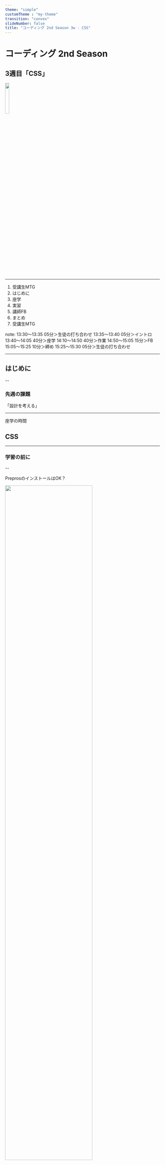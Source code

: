 ```yaml
---
theme: "simple"
customTheme : "my-theme"
transition: "convex"
slideNumber: false
title: "コーディング 2nd Season 3w - CSS"
---
```


# コーディング  2nd Season
## 3週目「CSS」
<img src="./img/logo_bg_none.png" style="width: 16%;">

---

1. 受講生MTG
1. はじめに
1. 座学
1. 実習
1. 講師FB
1. まとめ
1. 受講生MTG

note:
13:30～13:35 05分＞生徒の打ち合わせ
13:35～13:40 05分＞イントロ
13:40～14:05 40分＞座学
14:10～14:50 40分＞作業
14:50～15:05 15分＞FB
15:05～15:25 10分＞締め
15:25～15:30 05分＞生徒の打ち合わせ

---

## はじめに

--

### 先週の課題
「設計を考える」

---

座学の時間
## CSS

---

### 学習の前に

--

PreprosのインストールはOK？
<p><img src="./img/3w/prepros_ss.png" style="width: 75%;"><p/>

--

ファイルの用意もOK？

```txt

[jissyu]（任意のフォルダ）
├ style.css
├ sorce.scss
└ index.html

```

---

### 実務でのお話しを少し

--

- 吉野君にクライアントのサイトに1ページ追加をお願いした
- サイトのデータはGithubで共有したから自分で確認して
- 8年まえにリニューアル後、つぎ足しつぎ足しで秘伝の味

https://www.katodent.net/activity/sia.php


--

#### 画像の処理

--

小泉から渡し忘れてた  
↓  
原稿のWordから抜き出して使用

--

努力はえらい！  
けどNG

--

何を使うか確認しよう

--

そして、こっちが本題

--

サイズをどうするか

--

表示の2倍くらいが目安  

--

あとは圧縮は忘れずに

--

1. 圧縮率の高い形式を使用（WebPなど）  
https://squoosh.app/
1. 画像圧縮を使用  
https://tinypng.com/

--

ロゴなどの単純なデータはSVGを使用するのがベスト

---

### ポートフォリオのCSSを振り返る

---

### SASS（SCSS）について

--

"Dart Sass"と"Lib Sass"

--

SASS記法とSCSS記法がある  
※ファイルの拡張子も.sassと.scssでわける
--

Node.jsやらNPMやらをコマンドラインで
<p><img src="./img/3w/cli_ss.png" style="width: 75%;"><p/>

--

設定ファイルものいろいろだし、書き方の変化も早い

--

つらい人にはつらい

---

### Preprosの使い方

--

基本はフォルダをアプリの画面にドラッグ&ドロップ
<p><img src="./img/3w/prepros.png" style="width: 75%;"><p/>

--

ソースとなるファイルと変換先の確認は忘れずに

---

#### まずはHTMLを

--

```html

<div class="demo01">
    <p>Sass</p>
    <span>Scss</span>
</div>
<div class="demo02">
    <p class="demo02_pra">demo</p>
</div>


```

---

#### Sassって便利、その１
入れ子（ネスト）

--

```scss
.demo01 {
    p {color: red;}
    span {color: blue;}
}
.demo02 {
    &_pra {background: green;}
}
```
↓
```css
.demo01 p {color: red;}
.demo01 span {color: blue;}
.demo02_pra {background: green;}
```

--

参考：SASS記法

```sass

.demo01
    p
        color: red
    span
        color: blue

.demo02
    &_pra
        background: green


```

--

```scss
.demo01 {
    p {color: red;}
    @media only screen and (max-width: 640px) {
        p {color: yellow;}
    }
}

```
↓
```css
.demo01 p {color: red;}
@media only screen and (max-width: 640px) {
    .demo01 p {color: yellow;}
}


```

---

#### Sassって便利、その2
@extend(継承)

--

```scss
.demo01 {
    padding: 1rem;
    background: gray;
}
.demo02 {
    @extend .demo01;
    border: 1px solid black;
}
```
↓
```css
.demo01 {
    padding: 1rem;
    background: gray;
}
.demo02 {
    padding: 1rem;
    background: gray;
    border: 1px solid black;
}
```

---

#### Sassって便利、その3
@mixin

--

```scss
@mixin borderRadius {
    border-radius: 8px;
}

.demo01 {
    @include borderRadius;
}
.demo02 {
    @include borderRadius;
}
```
↓
```css
.demo01 {
    border-radius: 8px;
}
.demo02 {
    border-radius: 8px;
}
```

--

引数も使える

```scss
@mixin borderRadius($radius: 8px) {
    border-radius: $radius;
}

.demo01 {
    @include borderRadius();
}
.demo02 {
    @include borderRadius(16px);
}
```
↓
```css
.demo01 {
    border-radius: 8px;
}
.demo02 {
    border-radius: 16px;
}
```

---

#### Sassって便利、その4
いろんな色

--

```scss
$baseColor: #3FC9CA;

.demo01 {
    background: $baseColor;
}
.demo02 {
    background: lighten($baseColor, 10);
    // background: darken($baseColor, 100);
    // background: saturate($baseColor, 50);
    // background: invert($baseColor);
    // background: mix($baseColor, red, 50);
}

```
↓
```css
.demo01 {
    background: #3FC9CA;
}
.demo02 {
    border-radius: #67d4d5;
}
```

---

#### Sassって便利、その5
別のファイルを読み込んでひとつのファイルに

--

```scss
//Lib Sass
@import 'ファイル名1';
@import 'ファイル名2';

//Dart Sass
@use 'ファイル名1';
@use 'ファイル名2';

```

---

#### Sassって便利、その6
他にもいろいろ便利な機能があるから、調べてみて

--

```scss
@function pxToRem($px, $baseSize: 16) {
    @return $px / $baseSize * 1rem;
}

.demo02 {
    font-size: pxToRem(24);
}


```
↓
```css
.demo02 {
    font-size: 1.5rem;
}
```
--

```scss
$breakpoint: (
    tab: 'screen and (min-width: 600px)',
    pc: 'screen and (min-width: 1000px)'
);
@mixin mq($bp) {
    @media #{map-get($breakpoint, $bp)} {
        @content;
    }
}
.demo02 {
    @include mq(pc) {
        background: white;
    }
}
```

---

## 実習

--

### 先週から変化があったか報告

--

14:10-14:50まで  
※休憩等は自由に

---

## 来週に向けて

--

実習課題を完成させる

--

### 予告

--

次週はHTMLのお話し  

あとは実習課題をサーバーにアップ。  
みんなに見てもらいながら発表しましょう

--

#### Xfreeサーバーに関して

--

SVGを使っている場合は.htaccessに以下を追加

```txt
AddType image/svg+xml .svg .svgz
AddEncoding gzip .svgz
```

--

あとはそもそもファイル名に日本語とか2バイト文字使っちゃだめよ

--

それではまた来週を楽しみにしています！
